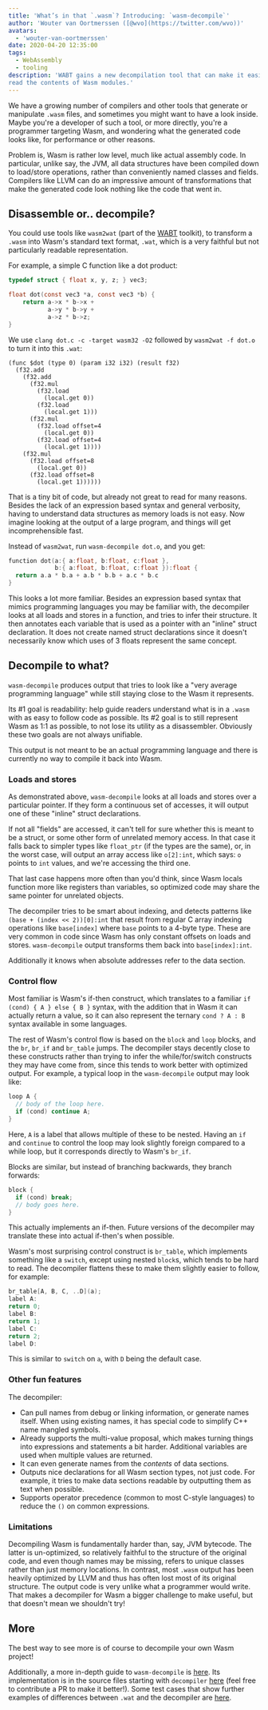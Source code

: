 ```yaml
---
title: 'What’s in that `.wasm`? Introducing: `wasm-decompile`'
author: 'Wouter van Oortmerssen ([@wvo](https://twitter.com/wvo))'
avatars:
  - 'wouter-van-oortmerssen'
date: 2020-04-20 12:35:00
tags:
  - WebAssembly
  - tooling
description: 'WABT gains a new decompilation tool that can make it easier to
read the contents of Wasm modules.'
---
```

We have a growing number of compilers and other tools that generate or manipulate `.wasm` files, and sometimes you might want to have a look inside. Maybe you're a developer of such a tool, or more directly, you're a programmer targeting Wasm, and wondering what the generated code looks like, for performance or other reasons.

Problem is, Wasm is rather low level, much like actual assembly code. In particular, unlike say, the JVM, all data structures have been compiled down to load/store operations, rather than conveniently named classes and fields. Compilers like LLVM can do an impressive amount of transformations that make the generated code look nothing like the code that went in.

## Disassemble or.. decompile?

You could use tools like `wasm2wat` (part of the [WABT](https://github.com/WebAssembly/wabt) toolkit), to transform a `.wasm` into Wasm's standard text format, `.wat`, which is a very faithful but not particularly readable representation.

For example, a simple C function like a dot product:

```c
typedef struct { float x, y, z; } vec3;

float dot(const vec3 *a, const vec3 *b) {
    return a->x * b->x +
           a->y * b->y +
           a->z * b->z;
}
```

We use `clang dot.c -c -target wasm32 -O2` followed by `wasm2wat -f dot.o` to turn it into this `.wat`:

```wasm
(func $dot (type 0) (param i32 i32) (result f32)
  (f32.add
    (f32.add
      (f32.mul
        (f32.load
          (local.get 0))
        (f32.load
          (local.get 1)))
      (f32.mul
        (f32.load offset=4
          (local.get 0))
        (f32.load offset=4
          (local.get 1))))
    (f32.mul
      (f32.load offset=8
        (local.get 0))
      (f32.load offset=8
        (local.get 1))))))
```

That is a tiny bit of code, but already not great to read for many reasons. Besides the lack of an expression based syntax and general verbosity, having to understand data structures as memory loads is not easy. Now imagine looking at the output of a large program, and things will get incomprehensible fast.

Instead of `wasm2wat`, run `wasm-decompile dot.o`, and you get:

```c
function dot(a:{ a:float, b:float, c:float },
             b:{ a:float, b:float, c:float }):float {
  return a.a * b.a + a.b * b.b + a.c * b.c
}
```

This looks a lot more familiar. Besides an expression based syntax that mimics programming languages you may be familiar with, the decompiler looks at all loads and stores in a function, and tries to infer their structure. It then annotates each variable that is used as a pointer with an "inline" struct declaration. It does not create named struct declarations since it doesn't necessarily know which uses of 3 floats represent the same concept.

## Decompile to what?

`wasm-decompile` produces output that tries to look like a "very average programming language" while still staying close to the Wasm it represents.

Its #1 goal is readability: help guide readers understand what is in a `.wasm` with as easy to follow code as possible. Its #2 goal
is to still represent Wasm as 1:1 as possible, to not lose its utility as a disassembler. Obviously these two goals are not always unifiable.

This output is not meant to be an actual programming language and there is currently no way to compile it back into Wasm.

### Loads and stores

As demonstrated above, `wasm-decompile` looks at all loads and stores over a particular pointer. If they form a continuous set of accesses, it will output one of these "inline" struct declarations.

If not all "fields" are accessed, it can't tell for sure whether this is meant to be a struct, or some other form of unrelated memory access. In that case it falls back to simpler types like `float_ptr` (if the types are the same), or, in the worst case, will output an array access like `o[2]:int`, which says: `o` points to `int` values, and we're accessing the third one.

That last case happens more often than you'd think, since Wasm locals function more like registers than variables, so optimized code may share the same pointer for unrelated objects.

The decompiler tries to be smart about indexing, and detects patterns like `(base + (index << 2))[0]:int` that result from regular C array indexing operations like `base[index]` where `base` points to a 4-byte type. These are very common in code since Wasm has only constant offsets on loads and stores. `wasm-decompile` output transforms them back into `base[index]:int`.

Additionally it knows when absolute addresses refer to the data section.

### Control flow

Most familiar is Wasm's if-then construct, which translates to a familiar `if (cond) { A } else { B }` syntax, with the addition that in Wasm it can actually return a value, so it can also represent the ternary `cond ? A : B` syntax available in some languages.

The rest of Wasm's control flow is based on the `block` and `loop` blocks, and the `br`, `br_if` and `br_table` jumps. The decompiler stays decently close to these constructs rather than trying to infer the while/for/switch constructs they may have come from, since this tends to work better with optimized output. For example, a typical loop in the `wasm-decompile` output may look like:

```c
loop A {
  // body of the loop here.
  if (cond) continue A;
}
```

Here, `A` is a label that allows multiple of these to be nested. Having an `if` and `continue` to control the loop may look slightly foreign compared to a while loop, but it corresponds directly to Wasm's `br_if`.

Blocks are similar, but instead of branching backwards, they branch forwards:

```c
block {
  if (cond) break;
  // body goes here.
}
```

This actually implements an if-then. Future versions of the decompiler may translate these into actual if-then's when possible.

Wasm's most surprising control construct is `br_table`, which implements something like a `switch`, except using nested `block`s, which tends to be hard to read. The decompiler flattens these to make them slightly
easier to follow, for example:

```c
br_table[A, B, C, ..D](a);
label A:
return 0;
label B:
return 1;
label C:
return 2;
label D:
```

This is similar to `switch` on `a`, with `D` being the default case.

### Other fun features

The decompiler:

- Can pull names from debug or linking information, or generate names itself. When using existing names, it has special code to simplify C++ name mangled symbols.
- Already supports the multi-value proposal, which makes turning things into expressions and statements a bit harder. Additional variables are used when multiple values are returned.
- It can even generate names from the _contents_ of data sections.
- Outputs nice declarations for all Wasm section types, not just code. For example, it tries to make data sections readable by outputting them as text when possible.
- Supports operator precedence (common to most C-style languages) to reduce the `()` on common expressions.

### Limitations

Decompiling Wasm is fundamentally harder than, say, JVM bytecode. The latter is un-optimized, so relatively faithful to the structure of the original code, and even though names may be missing, refers to unique classes rather than just memory locations. In contrast, most `.wasm` output has been heavily optimized by LLVM and thus has often lost most of its original structure. The output code is very unlike what a programmer would write. That makes a decompiler for Wasm a bigger challenge to make useful, but that doesn't mean we shouldn't try!

## More

The best way to see more is of course to decompile your own Wasm project!

Additionally, a more in-depth guide to `wasm-decompile` is [here](https://github.com/WebAssembly/wabt/blob/master/docs/decompiler.md). Its implementation is in the source files starting with `decompiler` [here](https://github.com/WebAssembly/wabt/tree/master/src) (feel free to contribute a PR to make it better!). Some test cases that show further examples of differences between `.wat` and the decompiler are [here](https://github.com/WebAssembly/wabt/tree/master/test/decompile).

